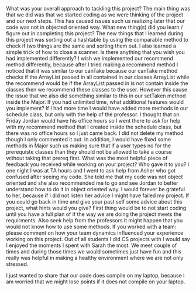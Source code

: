 What was your overall approach to tackling this project?
The main thing was that we did was that we started coding as we were thinking of the project and our next steps. This has caused issues such us realizing later that our code was not in objected oriented way.
What new thing(s) did you learn / figure out in completing this project?
The new things that I learned during this project was sorting out a hashtable by using the comparable method to check if two things are the same and sorting them out. I also learned a simple trick of how to close a scanner.
Is there anything that you wish you had implemented differently?
I wish we implemented our recommend method differently, because after I tried making a recommend method I noticed that it was similar to our canTake because our canTake method checks if the ArrayList passed in all contained in our classes ArrayList while the recommend would be if the ArrayList passed in is not contain inside the classes then we recommend these classes to the user. However this cause the issue that we also did something similar to this in our setTaken method inside the Major.
If you had unlimited time, what additional features would you implement?
If I had more time I would have added more methods in our schedule class, but only with the help of the professor. I thought that on Friday Jordan would have his office hours so I went there to ask for help with my recommend method that I created inside the schedule class, but there was no office hours so I just came back. I did not delete my method though I only commented it out. In addition, I would have fixed some methods in Major such us making sure that if a user types no for the prerequiste classes than they should not be allowed to take a course without taking that prereq first.
What was the most helpful piece of feedback you received while working on your project? Who gave it to you?
I one night I was at TA hours and I went to ask help from Asher who got confused after seeing my code. She told me that my code was not object oriented and she also recommended me to go and see Jordan to better understand how to do it in object oriented way. I would forever be grateful to her, because if I did not listen her advice I might have failed my project.
If you could go back in time and give your past self some advice about this project, what hints would you give?
First thing would be to not start coding until you have a full plan of if the way we are doing the project meets the requirments. Also seek help from the professors it might happen that you would not know how to use some methods.
If you worked with a team: please comment on how your team dynamics influenced your experience working on this project.
Out of all students I did CS projects with I would say I enjoyed the moments I spent with Sarah the most. We meet couple of times and during those times we would sometimes just have fun and this really was helpful in making a healthy environment where we are not only stressed.

I just wanted to share that our code does compile on my laptop, because I am worried that we might lose points if it does not compile on your laptop.


